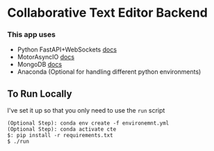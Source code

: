 # Collaborative Text Editor Backend 

### This app uses 
- Python FastAPI+WebSockets [docs](https://fastapi.tiangolo.com/)
- MotorAsyncIO [docs](https://motor.readthedocs.io/en/stable/tutorial-asyncio.html)
- MongoDB [docs](https://docs.mongodb.com/manual/)
- Anaconda (Optional for handling different python environments)

## To Run Locally

I've set it up so that you only need to use the `run` script

```
(Optional Step): conda env create -f environemnt.yml
(Optional Step): conda activate cte
$: pip install -r requirements.txt
$ ./run
```
